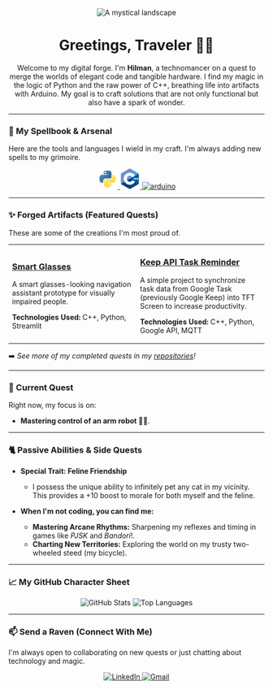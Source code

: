 <p align="center">
  <img src=https://tenor.com/caV0yvcUflZ.gif alt="A mystical landscape" width="600"/>
</p>

<h1 align="center">Greetings, Traveler 🧙‍♂️</h1>

<p align="center">
  Welcome to my digital forge. I'm <strong>Hilman</strong>, a technomancer on a quest to merge the worlds of elegant code and tangible hardware. I find my magic in the logic of Python and the raw power of C++, breathing life into artifacts with Arduino. My goal is to craft solutions that are not only functional but also have a spark of wonder.
</p>

---

### 📜 My Spellbook & Arsenal

Here are the tools and languages I wield in my craft. I'm always adding new spells to my grimoire.

<p align="center">
  <a href="https://www.python.org" target="_blank" rel="noreferrer">
    <img src="https://raw.githubusercontent.com/devicons/devicon/master/icons/python/python-original.svg" alt="python" width="40" height="40"/>
  </a>
  <a href="https://www.cplusplus.com/" target="_blank" rel="noreferrer">
    <img src="https://raw.githubusercontent.com/devicons/devicon/master/icons/cplusplus/cplusplus-original.svg" alt="cplusplus" width="40" height="40"/>
  </a>
  <a href="https://www.arduino.cc/" target="_blank" rel="noreferrer">
    <img src="https://cdn.worldvectorlogo.com/logos/arduino-1.svg" alt="arduino" width="40" height="40"/>
  </a>
  </p>

---

### ✨ Forged Artifacts (Featured Quests)

These are some of the creations I'm most proud of.

<table width="100%">
  <tr>
    <td width="50%">
      <h3><a href="https://github.com/Dzuumirrah/Team36FinalProject">Smart Glasses</a></h3>
      <p>A smart glasses-looking navigation assistant prototype for visually impaired people.</p>
      <p><strong>Technologies Used:</strong> C++, Python, Streamlit</p>
    </td>
    <td width="50%">
      <h3><a href="https://github.com/Dzuumirrah/keepAPITaskManager">Keep API Task Reminder</a></h3>
      <p>A simple project to synchronize task data from Google Task (previously Google Keep) into TFT Screen to increase productivity. </p>
      <p><strong>Technologies Used:</strong> C++, Python, Google API, MQTT</p>
    </td>
  </tr>
</table>

➡️ _See more of my completed quests in my [repositories](https://github.com/Dzuumirrah?tab=repositories)!_

---

### 📖 Current Quest

Right now, my focus is on:
* **Mastering control of an arm robot 🦾🤖**.

---

### 🐈 Passive Abilities & Side Quests

* **Special Trait: Feline Friendship**
    * I possess the unique ability to infinitely pet any cat in my vicinity. This provides a +10 boost to morale for both myself and the feline.

* **When I'm not coding, you can find me:**
    * **Mastering Arcane Rhythms:** Sharpening my reflexes and timing in games like *PJSK* and *Bandori*!.
    * **Charting New Territories:** Exploring the world on my trusty two-wheeled steed (my bicycle).

---

### 📈 My GitHub Character Sheet

<p align="center">
  <img src="https://github-readme-stats.vercel.app/api?username=Dzuumirrah&show_icons=true&theme=dracula&hide_border=true&count_private=true" alt="GitHub Stats" />
  <img src="https://github-readme-stats.vercel.app/api/top-langs/?username=Dzuumirrah&layout=compact&theme=dracula&hide_border=true" alt="Top Languages" />
</p>

---

### 📫 Send a Raven (Connect With Me)

I'm always open to collaborating on new quests or just chatting about technology and magic.

<p align="center">
  <a href="https://linkedin.com/in/hilmangh8">
    <img src="https://img.shields.io/badge/LinkedIn-0077B5?style=for-the-badge&logo=linkedin&logoColor=white" alt="LinkedIn"/>
  </a>
  <a href="mailto:hilmangh8@gmail.com">
    <img src="https://img.shields.io/badge/Gmail-D14836?style=for-the-badge&logo=gmail&logoColor=white" alt="Gmail"/>
  </a>
  </p>
